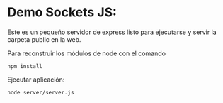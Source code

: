 # Demo Sockets JS:

Este es un pequeño servidor de express listo para ejecutarse y servir la carpeta public en la web.

Para reconstruir los módulos de node con el comando

```
npm install
```

Ejecutar aplicación: 

```
node server/server.js
```
